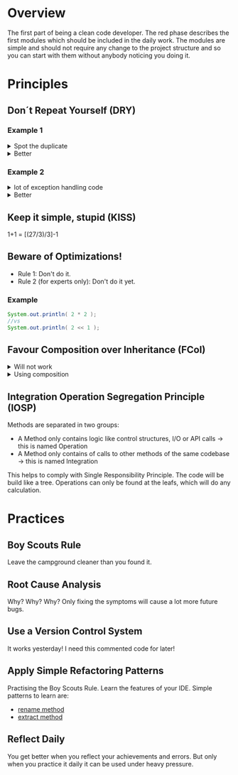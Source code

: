 # Overview
The first part of being a clean code developer. 
The red phase describes the first modules which should be included in the daily work. 
The modules are simple and should not require any change to the project structure 
and so you can start with them without anybody noticing you doing it.

# Principles

## Don´t Repeat Yourself (DRY)

### Example 1
<details><summary>Spot the duplicate</summary>
<p>

```java
public class Customer {
    private Address address;
    private Date date;

    public Customer(Address address, Date date) {
        this.address = address;
        this.date = date;
    }

    public Customer(Address address) {
        this.address = address;
        this.date = new Date();
    }
}
```

</p>
</details>
<details><summary>Better</summary>
<p>
    
```java
public class Customer {
    private Address address;
    private Date date;

    public Customer(Address address, Date date) {
        this.address = address;
        this.date = date;
    }

    public Customer(Address address) {
        this(address, new Date());
    }
}
```

</p>
</details>


### Example 2

<details><summary>lot of exception handling code</summary>
<p>

```java
public class FileProcessor {
    public void processXMLFile(File file) {
        InputStream fis = null;
        try {
            fis = new FileInputStream(file);
            processXML(fis);
        } catch (Exception ex) { //take care of me 
        } finally {
            if (fis != null) {
                try {
                    fis.close();
                } catch (IOException e) { //take care of me again  
                }
            }
        }
    }

    public void processJSONFile(File file) {
        InputStream fis = null;
        try {
            fis = new FileInputStream(file);
            processJSON(fis);
        } catch (Exception ex) { //take care of me 
        } finally {
            if (fis != null) {
                try {
                    fis.close();
                } catch (IOException e) { //take care of me again 
                }
            }
        }
    }
}
```
</p>
</details>

<details><summary>Better</summary>
<p>

```java
public interface FileProcessorStrategy {
    void process(InputStream is);
}

public class JSONFileProcessor implements FileProcessorStrategy {
    @Override public void process(InputStream is) {
        processJSON(is);
    }

}

public class XMLFileProcessor implements FileProcessorStrategy {
    @Override public void process(InputStream is) {
        processXML(is);
    }

}


public class FileProcessor {

    public void processFile(File file, FilePrcessorStrategy processor) {
        InputStream fis = null;
        try {
            fis = new FileInputStream(file);
            procrssor.process(fis);
        } catch (Exception ex) { //AH!        
        } finally {
            if (fis != null) {
                try {
                    fis.close();
                } catch (IOException e) { //to many of them. 
                }
            }
        }
    }
}
```

</p>
</details>

## Keep it simple, stupid (KISS)
1+1 = [(27/3)/3]-1

## Beware of Optimizations!

* Rule 1: Don't do it. 
* Rule 2 (for experts only): Don't do it yet.

### Example 

```java
System.out.println( 2 * 2 ); 
//vs 
System.out.println( 2 << 1 );
```

## Favour Composition over Inheritance (FCoI)

<details><summary>Will not work</summary>
<p>

```java
//what happens if HashSet gets a new Method? 
public class InstrumentedHashSet extends HashSet {

    private int addCount = 0;
    public boolean add(Object o) {
        addCount++;
        return super.add(o);
    }

    //using this method with three elements will set addCount to 6!!
    public boolean addAll(Collection c) {
        addCount += c.size();
        return super.addAll(c); //uses HashSet add method   
    }


    public int getAddCount() {
        return addCount;
    }
}
```

</p>
</details>

<details><summary>Using composition</summary>
<p>

```java
//what happens if HasSet gets a Method? 
public class InstrumentedHashSet {

    private int addCount = 0;
    private Set hashSet = new HashSet();
    public boolean add(Object o) {
        addCount++;
        return hashSet.add(o);
    }

    public boolean addAll(Collection c) {
        boolean hasChanged = false;
        for (Object o: c) {
            hasChanged |= add(c);
        }
        return hasChanged;
    }


    public int getAddCount() {
        return addCount;
    }
}
```

</p>
</details>

## Integration Operation Segregation Principle (IOSP)
Methods are separated in two groups:
* A Method only contains logic like control structures, I/O or API calls -> this is named Operation
* A Method only contains of calls to other methods of the same codebase -> this is named Integration

This helps to comply with Single Responsibility Principle. The code will be build like a tree. Operations can only be found at
the leafs, which will do any calculation. 

# Practices

## Boy Scouts Rule
Leave the campground cleaner than you found it.

## Root Cause Analysis
Why? Why? Why?
Only fixing the symptoms will cause a lot more future bugs.

## Use a Version Control System
It works yesterday!
I need this commented code for later!

## Apply Simple Refactoring Patterns
Practising the Boy Scouts Rule. Learn the features of your IDE.
Simple patterns to learn are:
* [rename method](https://refactoring.com/catalog/renameMethod.html)
* [extract method](https://refactoring.com/catalog/extractMethod.html)

## Reflect Daily
You get better when you reflect your achievements and errors. But only when you practice it daily it can be used under heavy pressure.
